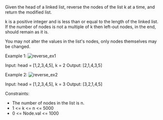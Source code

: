 
Given the head of a linked list, reverse the nodes of the list k at a time, and return the modified list.

k is a positive integer and is less than or equal to the length of the linked list. If the number of nodes is not a multiple of k then left-out nodes, in the end, should remain as it is.

You may not alter the values in the list's nodes, only nodes themselves may be changed.

Example 1:
![reverse_ex1](https://user-images.githubusercontent.com/65892342/223037182-f06a484a-d818-436c-8ecc-bc61380cefc0.jpg)

Input: head = [1,2,3,4,5], k = 2
Output: [2,1,4,3,5]

Example 2:
![reverse_ex2](https://user-images.githubusercontent.com/65892342/223037259-1621a3d2-6d5b-4e2a-8d17-8b8eb24d1194.jpg)

Input: head = [1,2,3,4,5], k = 3
Output: [3,2,1,4,5]

Constraints:
* The number of nodes in the list is n.
* 1 <= k <= n <= 5000
* 0 <= Node.val <= 1000
